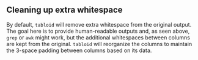 ## Cleaning up extra whitespace

By default, `tabloid` will remove extra whitespace from the original output. The goal here is to provide human-readable outputs and, as seen above, `grep` or `awk` might work, but the additional whitespaces between columns are kept from the original. `tabloid` will reorganize the columns to maintain the 3-space padding between columns based on its data.
